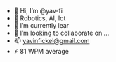 - 👋 Hi, I’m @yav-fi
- 🤖 Robotics, AI, Iot
- 🌱 I’m currently lear
- 💞️ I’m looking to collaborate on ...
- 📫 yavinfickel@gmail.com
- ⚡ 81 WPM average

<!---
yav-fi/yav-fi is a ✨ special ✨ repository because its `README.md` (this file) appears on your GitHub profile.
You can click the Preview link to take a look at your changes.
--->
